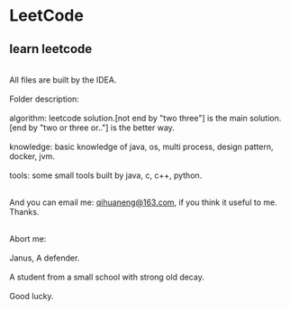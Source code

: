 # LeetCode
## learn leetcode

<br>All files are built by the IDEA.<br><br>
Folder description:<br><br>
algorithm: leetcode solution.[not end by "two three"] is the main solution. [end by "two or three or.."] is the better way. <br><br>
knowledge: basic knowledge of java, os, multi process, design pattern, docker, jvm. <br><br>
tools: some small tools built by java, c, c++, python.<br><br>

And you can email me: qihuaneng@163.com, if you think it useful to me. Thanks. <br><br>

Abort me:<br><br>
Janus, A defender.<br><br>
A student from a small school with strong old decay. <br><br>
Good lucky.<br><br>
